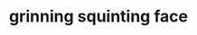 ---
layout: smileys&emotion
title: grinning squinting face
emoji: grinning_squinting_face
permalink: 😆.html
---